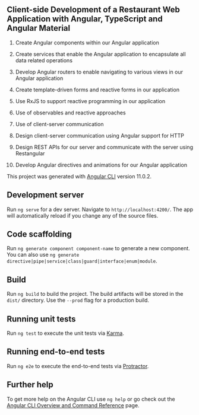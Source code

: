 
## Client-side Development of a Restaurant Web Application with Angular, TypeScript and Angular Material

1. Create Angular components within our Angular application

2. Create services that enable the Angular application to encapsulate all data related operations

3. Develop Angular routers to enable navigating to various views in our Angular application

4. Create template-driven forms and reactive forms in our application

5. Use RxJS to support reactive programming in our application

6. Use of observables and reactive approaches

7. Use of client-server communication

8. Design client-server communication using Angular support for HTTP

9. Design REST APIs for our server and communicate with the server using Restangular

10. Develop Angular directives and animations for our Angular application


This project was generated with [Angular CLI](https://github.com/angular/angular-cli) version 11.0.2.

## Development server

Run `ng serve` for a dev server. Navigate to `http://localhost:4200/`. The app will automatically reload if you change any of the source files.

## Code scaffolding

Run `ng generate component component-name` to generate a new component. You can also use `ng generate directive|pipe|service|class|guard|interface|enum|module`.

## Build

Run `ng build` to build the project. The build artifacts will be stored in the `dist/` directory. Use the `--prod` flag for a production build.

## Running unit tests

Run `ng test` to execute the unit tests via [Karma](https://karma-runner.github.io).

## Running end-to-end tests

Run `ng e2e` to execute the end-to-end tests via [Protractor](http://www.protractortest.org/).

## Further help

To get more help on the Angular CLI use `ng help` or go check out the [Angular CLI Overview and Command Reference](https://angular.io/cli) page.
